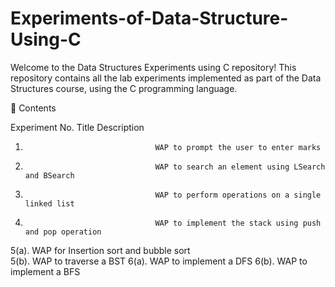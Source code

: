# Experiments-of-Data-Structure-Using-C
Welcome to the Data Structures Experiments using C repository!
This repository contains all the lab experiments implemented as part of the Data Structures course, using the C programming language.

🧪 Contents

Experiment No.	                    Title	Description
1.	                                WAP to prompt the user to enter marks
2.	                                WAP to search an element using LSearch and BSearch
3.	                                WAP to perform operations on a single linked list
4.	                                WAP to implement the stack using push and pop operation
5(a).	                              WAP for Insertion sort and bubble sort    
5(b).	                              WAP to traverse a BST
6(a).                               WAP to implement a DFS 
6(b). 	                            WAP to implement a BFS 
